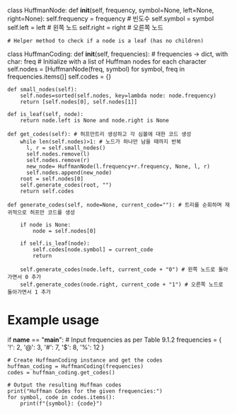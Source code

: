 class HuffmanNode:
    def __init__(self, frequency, symbol=None, left=None, right=None):
        self.frequency = frequency # 빈도수 
        self.symbol = symbol
        self.left = left # 왼쪽 노드
        self.right = right # 오른쪽 노드

    # Helper method to check if a node is a leaf (has no children)


class HuffmanCoding: 
    def __init__(self, frequencies): # frequencies -> dict, with char: freq
        # Initialize with a list of Huffman nodes for each character
        self.nodes = [HuffmanNode(freq, symbol) for symbol, freq in frequencies.items()]
        self.codes = {}
      
    def small_nodes(self): 
        self.nodes=sorted(self.nodes, key=lambda node: node.frequency)
        return [self.nodes[0], self.nodes[1]]

    def is_leaf(self, node):
        return node.left is None and node.right is None

    def get_codes(self): # 허프만트리 생성하고 각 심볼에 대한 코드 생성
        while len(self.nodes)>1: # 노드가 하나만 남을 때까지 반복
          l, r = self.small_nodes() 
          self.nodes.remove(l)
          self.nodes.remove(r)
          new_node= HuffmanNode(l.frequency+r.frequency, None, l, r)
          self.nodes.append(new_node)
        root = self.nodes[0]
        self.generate_codes(root, "")
        return self.codes

    def generate_codes(self, node=None, current_code=""): # 트리를 순회하며 재귀적으로 허프만 코드를 생성

        if node is None:
            node = self.nodes[0]

        if self.is_leaf(node): 
            self.codes[node.symbol] = current_code 
            return
      
        self.generate_codes(node.left, current_code + "0") # 왼쪽 노드로 돌아가면서 0 추가
        self.generate_codes(node.right, current_code + "1") # 오른쪽 노드로 돌아가면서 1 추가

# Example usage
if __name__ == "__main__":
    # Input frequencies as per Table 9.1.2
    frequencies = {
        '!': 2,
        '@': 3,
        '#': 7,
        '$': 8,
        '%': 12
    }

    # Create HuffmanCoding instance and get the codes
    huffman_coding = HuffmanCoding(frequencies)
    codes = huffman_coding.get_codes()

    # Output the resulting Huffman codes
    print("Huffman Codes for the given frequencies:")
    for symbol, code in codes.items():
        print(f"{symbol}: {code}")
